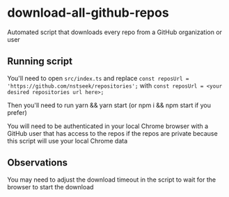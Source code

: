 # download-all-github-repos

Automated script that downloads every repo from a GitHub organization or user

## Running script

You'll need to open `src/index.ts` and replace `const reposUrl = 'https://github.com/nstseek/repositories';` with `const reposUrl = <your desired repositories url here>;`

Then you'll need to run yarn && yarn start (or npm i && npm start if you prefer)

You will need to be authenticated in your local Chrome browser with a GitHub user that has access to the repos if the repos are private because this script will use your local Chrome data

## Observations

You may need to adjust the download timeout in the script to wait for the browser to start the download
